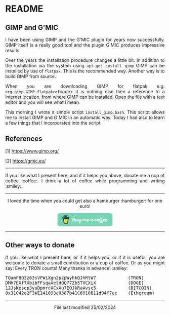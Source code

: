 # README

## GIMP and G'MIC

<p align="justify">I have been using GIMP and the G'MIC plugin for years now successfully. GIMP itself is a really good tool and the plugin G'MIC produces impressive results.</p>

<p align="justify">Over the years the installation procedure changes a little bit. In addition to the installation via the system using <code>apt-get install gimp</code> GIMP can be installed by use of <code>flatpak</code>. This is the recommended way. Another way is to build GIMP from source.</p>

<p align="justify">When you are downloading GIMP for flatpak e.g. <code>org.gimp.GIMP.flatpakref</code>code> it is nothing else then a reference to a internet location, from where GIMP can be installed. Open the file with a text editor and you will see what I mean.</p>

<p align="justify">This morning I wrote a simple script <code>install_gimp.bash</code>. This script allows me to install GIMP and G'MIC in an automatic way. Today I had also to learn a few things that I incorporated into the script.</p>

## References

[1]    https://www.gimp.org/

[2]    https://gmic.eu/

<hr width="100%" size="1">

<p align="justify">If you like what I present here, and if it helps you above, donate me a cup of coffee :coffee:. I drink a lot of coffee while programming and writing  :smiley:.</p>

<hr width="100%" size="2">

<p align="center">I loved the time when you could get also a hamburger :hamburger: for one euro!</p>

<p align="center">
<a target="_blank" href="https://www.buymeacoffee.com/zentrocdot"><img src="/IMAGES/greeen-button.png" alt="Buy Me A Coffee" height="41" width="174"></a>
</p>

<hr width="100%" size="2">

## Other ways to donate

<p align="justify">If you like what I present here, or if it helps you, or if it is useful, you are welcome to donate a small contribution or a cup of coffee. Or as you might say: Every TRON counts! Many thanks in advance! :smiley:</p>

<pre>TQamF8Q3z63sVFWiXgn2pzpWyhkQJhRtW7            (TRON)
DMh7EXf7XbibFFsqaAetdQQ77Zb5TVCXiX            (DOGE)
12JsKesep3yuDpmrcXCxXu7EQJkRaAvsc5            (BITCOIN)
0x31042e2F3AE241093e0387b41C6910B11d94f7ec    (Ethereum)</pre>
    
<hr width="100%" size="2">

<p align="center">File last modified 25/02/2024</p>
